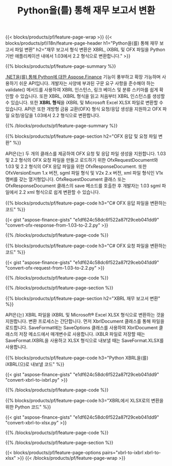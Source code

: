 ﻿---
title: Python을(를) 통해 재무 보고서 변환
url: /ko/python-net/conversion/
description:  Python 코드는 Python 라이브러리를 통해 XBRL, iXBRL(인라인 xbrl) 및 OFX 파일 형식의 재무 보고서를 변환합니다.
---
{{< blocks/products/pf/feature-page-wrap >}}
{{< blocks/products/pf/i18n/feature-page-header h1="Python을(를) 통해 재무 보고서 파일 변환" h2="재무 보고서 형식 변환은 XBRL, iXBRL 및 OFX 파일을 Python 기반 애플리케이션 내에서 1.03에서 2.2 형식으로 변환합니다." >}}

{{% blocks/products/pf/feature-page-summary %}}

[.NET을(를) 통해 Python에 대한 Aspose.Finance](https://products.aspose.com/finance/python-net/) 기능이 풍부하고 확장 가능하며 사용하기 쉬운 API입니다. 개발자는 사양에 부과된 구문 요구 사항을 준수해야 하는 validate() 메서드를 사용하여 XBRL 인스턴스, 링크 베이스 및 분류 스키마를 쉽게 확인할 수 있습니다. 또한 XBRL, iXBRL 형식을 읽고 처음부터 XBRL 인스턴스를 생성할 수 있습니다. 또한 **XBRL 형식**을 iXBRL 및 Microsoft Excel XLSX 파일로 변환할 수 있습니다. API은 또한 개방형 금융 교환(OFX) 형식 요청/응답 생성을 지원하고 OFX 파일 요청/응답을 1.03에서 2.2 형식으로 변환합니다.

{{% /blocks/products/pf/feature-page-summary %}}

{{% blocks/products/pf/feature-page-section h2="OFX 응답 및 요청 파일 변환" %}}

API은(는) 두 개의 클래스를 제공하여 OFX 요청 및 응답 파일 생성을 지원합니다. 1.03 및 2.2 형식의 OFX 요청 파일을 만들고 로드하기 위한 OfxRequestDocument와 1.03 및 2.2 형식의 OFX 응답 파일을 위한 OfxResponseDocument. 또한 OfxVersionEnum 1.x 버전, sgml 파일 형식 및 V2x 2.x 버전, xml 파일 형식인 V1x 멤버를 갖는 열거형입니다. OfxRequestDocument 클래스 또는 OfxResponseDocument 클래스의 save 메소드를 호출한 후 개발자는 1.03 sgml 파일에서 2.2 xml 형식으로 쉽게 변환할 수 있습니다.


{{% blocks/products/pf/feature-page-code h3="C# OFX 응답 파일을 변환하는 코드" %}}

{{< gist "aspose-finance-gists" "e1df624c58dc6f522a87f29ceb041dd9" "convert-ofx-response-from-1.03-to-2.2.py" >}} 

{{% /blocks/products/pf/feature-page-code %}}

{{% blocks/products/pf/feature-page-code h3="C# OFX 요청 파일을 변환하는 코드" %}}

{{< gist "aspose-finance-gists" "e1df624c58dc6f522a87f29ceb041dd9" "convert-ofx-request-from-1.03-to-2.2.py" >}} 

{{% /blocks/products/pf/feature-page-code %}}

{{% /blocks/products/pf/feature-page-section %}}

{{% blocks/products/pf/feature-page-section h2="XBRL 재무 보고서 변환" %}}

API은(는) XBRL 파일을 iXBRL 및 Microsoft® Excel XLSX 형식으로 변환하는 것을 지원합니다. 변환 프로세스는 간단합니다. 먼저 XbrlDocument 클래스를 통해 파일을 로드합니다. SaveFormat에는 SaveOptions 클래스를 사용하여 XbrlDocument 클래스의 저장 메소드에서 매개변수로 사용합니다. iXBLR 파일로 저장할 때는 SaveFormat.IXBRL을 사용하고 XLSX 형식으로 내보낼 때는 SaveFormat.XLSX를 사용합니다.

{{% blocks/products/pf/feature-page-code h3="Python XBRL을(를) iXBRL(으)로 내보낼 코드" %}}

{{< gist "aspose-finance-gists" "e1df624c58dc6f522a87f29ceb041dd9" "convert-xbrl-to-ixbrl.py" >}} 

{{% /blocks/products/pf/feature-page-code %}}

{{% blocks/products/pf/feature-page-code h3="XBRL에서 XLSX로의 변환을 위한 Python 코드" %}}

{{< gist "aspose-finance-gists" "e1df624c58dc6f522a87f29ceb041dd9" "convert-xbrl-to-xlsx.py" >}} 

{{% /blocks/products/pf/feature-page-code %}}

{{% /blocks/products/pf/feature-page-section %}}

{{< blocks/products/pf/feature-page-options pairs="xbrl-to-ixbrl xbrl-to-xlsx" >}}
{{< /blocks/products/pf/feature-page-wrap >}}
